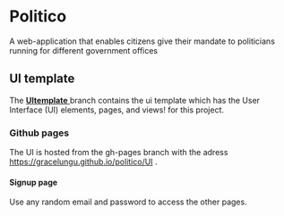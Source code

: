 # Politico
A web-application that enables citizens give their mandate to politicians running for different government offices

## UI template
The <a href="https://github.com/gracelungu/politico/tree/feature"><b>UItemplate</b> </a> branch contains the ui template which has the User Interface (UI) elements, pages, and views! for this project.

### Github pages
The UI is hosted from the gh-pages branch with the adress <a href="https://gracelungu.github.io/politico/UI">https://gracelungu.github.io/politico/UI</a> .

#### Signup page
Use any random email and password to access the other pages.

